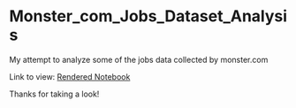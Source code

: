 # Monster_com_Jobs_Dataset_Analysis

My attempt to analyze some of the jobs data collected by monster.com

Link to view: [Rendered Notebook](https://goo.gl/XxmSvB)

Thanks for taking a look!
